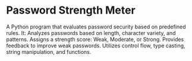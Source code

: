 # Password Strength Meter
 A Python program that evaluates password security based on predefined rules. It:  Analyzes passwords based on length, character variety, and patterns. Assigns a strength score: Weak, Moderate, or Strong. Provides feedback to improve weak passwords. Utilizes control flow, type casting, string manipulation, and functions.

